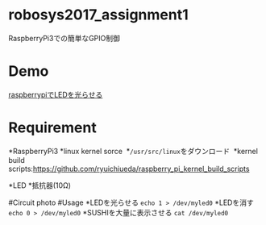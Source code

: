 # robosys2017_assignment1
RaspberryPi3での簡単なGPIO制御
# Demo
[raspberrypiでLEDを光らせる](https://youtu.be/UoTKK444kJM)
# Requirement
*RaspberryPi3
*linux kernel sorce
  *`/usr/src/linux`をダウンロード
  *kernel build scripts:https://github.com/ryuichiueda/raspberry_pi_kernel_build_scripts
  
*LED
*抵抗器(10Ω)

#Circuit
photo
#Usage
*LEDを光らせる
`echo 1 > /dev/myled0`
*LEDを消す
`echo 0 > /dev/myled0`
*SUSHIを大量に表示させる
`cat /dev/myled0`

